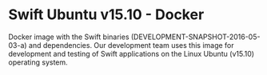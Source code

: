 # Swift Ubuntu v15.10 - Docker
Docker image with the Swift binaries (DEVELOPMENT-SNAPSHOT-2016-05-03-a)
and dependencies. Our development team uses this image for development
and testing of Swift applications on the Linux Ubuntu (v15.10) operating system.
